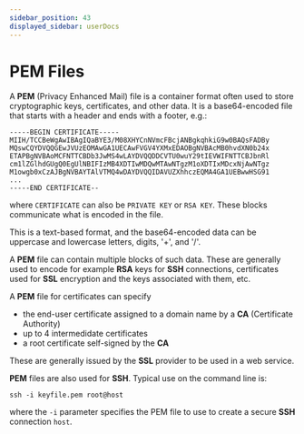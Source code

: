 ```yaml
---
sidebar_position: 43
displayed_sidebar: userDocs
---
```


# PEM Files

A **PEM** (Privacy Enhanced Mail) file is a container format often used to store cryptographic keys, certificates, and other data. It is a base64-encoded file that starts with a header and ends with a footer, e.g.:

```encoding
-----BEGIN CERTIFICATE-----
MIIH/TCCBeWgAwIBAgIQaBYE3/M08XHYCnNVmcFBcjANBgkqhkiG9w0BAQsFADBy
MQswCQYDVQQGEwJVUzEOMAwGA1UECAwFVGV4YXMxEDAOBgNVBAcMB0hvdXN0b24x
ETAPBgNVBAoMCFNTTCBDb3JwMS4wLAYDVQQDDCVTU0wuY29tIEVWIFNTTCBJbnRl
cm1lZGlhdGUgQ0EgUlNBIFIzMB4XDTIwMDQwMTAwNTgzM1oXDTIxMDcxNjAwNTgz
M1owgb0xCzAJBgNVBAYTAlVTMQ4wDAYDVQQIDAVUZXhhczEQMA4GA1UEBwwHSG91
...
-----END CERTIFICATE--
```

where `CERTIFICATE` can also be `PRIVATE KEY` or `RSA KEY`. These blocks communicate what is encoded in the file.

This is a text-based format, and the base64-encoded data can be uppercase and lowercase letters, digits, '+', and '/'.

A **PEM** file can contain multiple blocks of such data. These are generally used to encode for example **RSA** keys for **SSH** connections, certificates used for **SSL** encryption and the keys associated with them, etc.

A **PEM** file for certificates can specify

* the end-user certificate assigned to a domain name by a **CA** (Certificate Authority)
* up to 4 intermedidate certificates
* a root certificate self-signed by the **CA**

These are generally issued by the **SSL** provider to be used in a web service.

**PEM** files are also used for **SSH**. Typical use on the command line is:

```CLI-linux
ssh -i keyfile.pem root@host
```

where the `-i` parameter specifies the PEM file to use to create a secure **SSH** connection `host`.